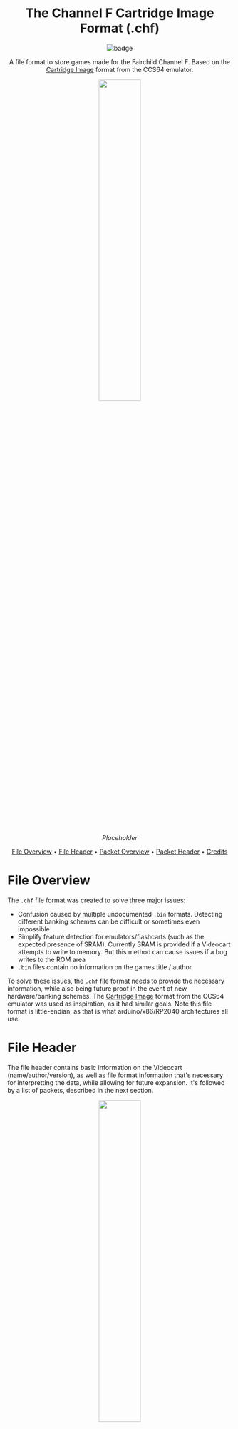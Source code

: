 <div align="center">

# The Channel F Cartridge Image Format (.chf)
 
![badge](https://badgen.net/badge/version/v0.3/orange?style=flat-square)

A file format to store games made for the Fairchild Channel F. Based on the [Cartridge Image](http://unusedino.de/ec64/technical/formats/crt.html) format from the CCS64 emulator.

  
<div align = "center">
  <img width="43%" src="https://user-images.githubusercontent.com/44975876/164077423-d5c0acfc-75c8-4dc4-b2a9-409ef7bb985e.png">
 
  *Placeholder*
</div>
  
[File Overview](#file-overview) •
[File Header](#file-header) •
[Packet Overview](#packet-overview) •
[Packet Header](#packet-header) •
[Credits](#credits)
  
</div>

# File Overview

The `.chf` file format was created to solve three major issues:
- Confusion caused by multiple undocumented `.bin` formats. Detecting different banking schemes can be difficult or sometimes even impossible
- Simplify feature detection for emulators/flashcarts (such as the expected presence of SRAM). Currently SRAM is provided if a Videocart attempts to write to memory. But this method can cause issues if a bug writes to the ROM area
- `.bin` files contain no information on the games title / author

To solve these issues, the `.chf` file format needs to provide the necessary information, while also being future proof in the event of new hardware/banking schemes. The [Cartridge Image](http://unusedino.de/ec64/technical/formats/crt.html) format from the CCS64 emulator was used as inspiration, as it had similar goals. Note this file format is little-endian, as that is what arduino/x86/RP2040 architectures all use.

# File Header

The file header contains basic information on the Videocart (name/author/version), as well as file format information that's necessary for interpretting the data, while allowing for future expansion. It's followed by a list of packets, described in the next section.

<div align = "center">
  <img width="43%" src="https://user-images.githubusercontent.com/44975876/164077423-d5c0acfc-75c8-4dc4-b2a9-409ef7bb985e.png">
 
  *Placeholder*
</div>

| Name                    | Length (bytes) | Description                                                  |
| ----------------------- | -------------- | ------------------------------------------------------------ |
| Cartridge signature     | 16             | `CHANNEL F`. Used to detect a valid file. Padded with spaces |
| File header length      | 4              |                                                              |
| Cartridge Version       | 2              | The version of the file format being used. Typically `$00 $01` = Ver 01.00. Implementations should refuse to run games with major version numbers unknown by them. |
| Cartridge Hardware type | 2              | The banking scheme that's used                               |
| Reserved for future use | 8              |                                                              |
| Videocart version       | 2              | The game version major/minor (e.g. maze ver 3.2 = `$02 $03`) |
| Videocart name length   | 1              | Allows a length of 1 - 256                                   |
| Videocart name          | 1 - 256        |                                                              |
| Videocart author length | 1              | Allows a length of 1 - 256                                   |
| Videocart author        | 1 - 256        |                                                              |

**Designated Hardware type**

| Name                    | Hardware Type Value | Description                                                  |
| ----------------------- | -------------- | ------------------------------------------------------------ |
| Normal                  | \$0000         | No banking                                                   |


# Packet Overview

Packets serve as hardware descriptors, providing information on what hardware the game expects to be present. Some packets are special, as they provides the data that is (or would be) present in the on-board ROM / NVRAM.

# Packet Header

The packet header contains basic information on how the expected hardware is accessed.

<div align = "center">
  <img width="43%" src="https://user-images.githubusercontent.com/44975876/164077423-d5c0acfc-75c8-4dc4-b2a9-409ef7bb985e.png">
 
  *Placeholder*
</div>

**Packets**

| Name                    | Length (bytes) | Memory-mapped Description                                    | Port-mapped Description |
| ----------------------- | -------------- | ------------------------------------------------------------ | ----------------------- |
| Signature               | 4              | `CHIP`. Used to detect a valid file.                         | Same as Memory-mapped   |
| Total packet length     | 4              | Header + Data(only some chip types)                          | Same as Memory-mapped   |
| Chip type               | 2              | Described below                                              | Same as Memory-mapped   |
| Bank number             | 2              | Used for banking. Always `$0000` for a normal hardware type  | Always `$0000`          |
| Starting load address   | 2              | Where the memory region starts                               | Always `$0000`          |
| Image size in bytes     | 2              | The size of the memory region                                | The amount of ports used (1 - 256) |
| Data                    | 1 - 63,488     | Only present for the some chip types. Technically supports up to 65,536 bytes but the first 2K of memory (\$0000 - \$07FF) should always be the BIOS, so the largest practical range is \$0800 - \$FFFF | A list of port addresses |

**Designated Chip Types**

| Name          | Chip Type Value | Mapping | Comments                                                     | Typical Range/Port | Has data |
| ------------- | --------------- | ------- | ------------------------------------------------------------ | ------- | -- |
| ROM           | $0000           | Memory  | This memory range is Read-only                               | \$0800 - \$FFFF | Y |
| 8-bit RAM     | $0001           | Memory  | This memory range is read/write-able  | \$2800 - \$3000 | |
| LED           | $0002           | Memory  | Similar to ROM, but writing to this memory range toggles the LED  | \$3800 - \$4000 | Y |
| NVRAM         | $0003           | Memory  | This memory range is non-volatile and read/write-able        | | Y |
| 1-bit RAM     | $0004           | Port    | Ports described [here](http://seanriddle.com/mazepat.asm)    | 0x18/0x19 | |
| Programmable interrupt vector address    | $0005           | Port    | From the 3853 SMI IC              | 0x0C/0x0D | |
| Programmable timer    | $0006           | Port    | From the 3853 SMI IC                                 | 0x0E | |
| Interrupt control    | $0007           | Port    | From the 3853 SMI IC                                  | 0x0F | |

# Credits

Developed by e5frog (from AtariAge) and Jefferson A. (3DMAZE at AtariAge)

